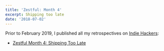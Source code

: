 ```yaml
---
title: 'Zestful: Month 4'
excerpt: Shipping too late
date: '2018-07-02'
---
```


Prior to February 2019, I published all my retrospectives on [Indie Hackers](https://www.indiehackers.com):

* [Zestful Month 4: Shipping Too Late](https://www.indiehackers.com/forum/zestful-data-month-4-shipping-too-late-94ac777256)
